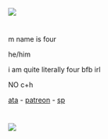 ![](https://komarev.com/ghpvc/?username=fourinteger&color=317ccf)
  
#
m name is four

he/him

i am quite literally four bfb irl

NO c+h

<a href="https://fourinteger.atabook.org">ata</a> - <a href="https://www.patreon.com/c/fourinteger/about">patreon</a> - <a href="https://four-integer.straw.page">sp</a>
#

![](https://preview.redd.it/beware-of-venalita-mahou-shouju-ni-akogarete-v0-bwsa2vmxrwpc1.png?auto=webp&s=d8368916f41291ad9c2e9c32015f41a9fe6d94b2)
